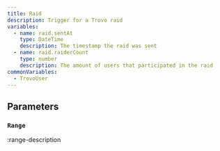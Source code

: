 ```yaml
---
title: Raid
description: Trigger for a Trovo raid
variables:
  - name: raid.sentAt
    type: DateTime
    description: The timestamp the raid was sent
  - name: raid.raiderCount
    type: number
    description: The amount of users that participated in the raid
commonVariables:
  - TrovoUser
---
```


## Parameters
### `Range`
:range-description